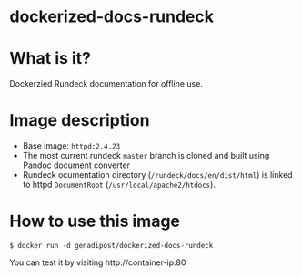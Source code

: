 # dockerized-docs-rundeck

# What is it? #
Dockerzied Rundeck documentation for offline use.

# Image description #
- Base image: `httpd:2.4.23`
- The most current rundeck `master` branch is cloned and built using Pandoc document converter
- Rundeck ocumentation directory (`/rundeck/docs/en/dist/html`) is linked to httpd `DocumentRoot` (`/usr/local/apache2/htdocs`).

# How to use this image #

```console
$ docker run -d genadipost/dockerized-docs-rundeck

```

You can test it by visiting http://container-ip:80
